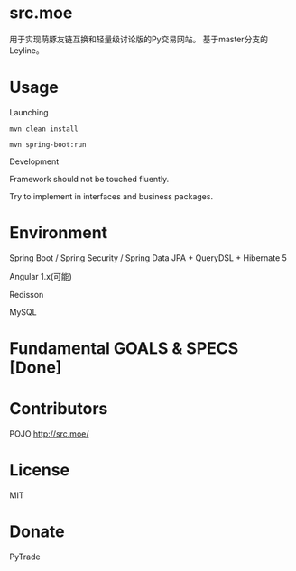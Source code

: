 # src.moe
用于实现萌豚友链互换和轻量级讨论版的Py交易网站。
基于master分支的Leyline。

# Usage

Launching
``````
mvn clean install

mvn spring-boot:run
``````

Development

Framework should not be touched fluently.

Try to implement in interfaces and business packages.

# Environment

Spring Boot / Spring Security / Spring Data JPA + QueryDSL + Hibernate 5

Angular 1.x(可能)

Redisson

MySQL


# Fundamental GOALS & SPECS [Done]


# Contributors
POJO http://src.moe/    

# License
MIT

# Donate
PyTrade
